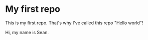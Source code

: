 # My first repo
This is my first repo. That's why I've called this repo "Hello world"!

Hi, my name is Sean.
